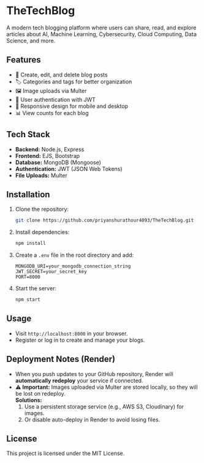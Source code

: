 # TheTechBlog

A modern tech blogging platform where users can share, read, and explore articles about AI, Machine Learning, Cybersecurity, Cloud Computing, Data Science, and more.

## Features
- 📝 Create, edit, and delete blog posts
- 🏷 Categories and tags for better organization
- 🖼 Image uploads via Multer
- 🔐 User authentication with JWT
- 📱 Responsive design for mobile and desktop
- 📊 View counts for each blog

## Tech Stack
- **Backend:** Node.js, Express
- **Frontend:** EJS, Bootstrap
- **Database:** MongoDB (Mongoose)
- **Authentication:** JWT (JSON Web Tokens)
- **File Uploads:** Multer

## Installation
1. Clone the repository:
   ```bash
   git clone https://github.com/priyanshurathour4093/TheTechBlog.git
   ```
2. Install dependencies:
   ```bash
   npm install
   ```
3. Create a `.env` file in the root directory and add:
   ```env
   MONGODB_URI=your_mongodb_connection_string
   JWT_SECRET=your_secret_key
   PORT=8000
   ```
4. Start the server:
   ```bash
   npm start
   ```

## Usage
- Visit `http://localhost:8000` in your browser.
- Register or log in to create and manage your blogs.

## Deployment Notes (Render)
- When you push updates to your GitHub repository, Render will **automatically redeploy** your service if connected.
- **⚠ Important:** Images uploaded via Multer are stored locally, so they will be lost on redeploy.  
  **Solutions:**
  1. Use a persistent storage service (e.g., AWS S3, Cloudinary) for images.
  2. Or disable auto-deploy in Render to avoid losing files.

## License
This project is licensed under the MIT License.
